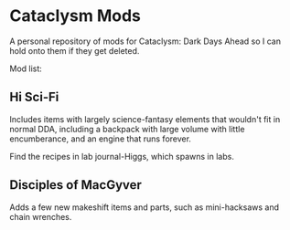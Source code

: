 # Cataclysm Mods
A personal repository of mods for Cataclysm: Dark Days Ahead so I can hold onto them if they get deleted.

Mod list:

## Hi Sci-Fi

Includes items with largely science-fantasy elements that wouldn't fit in normal DDA, including a backpack with large volume with little encumberance, and an engine that runs forever.

Find the recipes in lab journal-Higgs, which spawns in labs.

## Disciples of MacGyver

Adds a few new makeshift items and parts, such as mini-hacksaws and chain wrenches.
